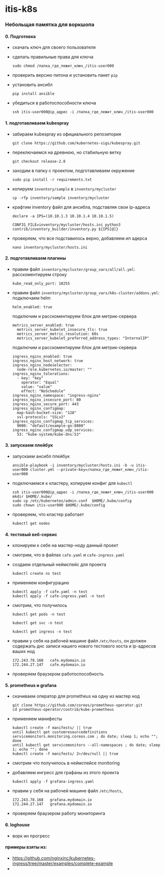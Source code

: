 # itis-k8s
### Небольщая памятка для воркшопа
#### 0. Подготовка

- скачать ключ для своего пользователя
- сделать правильные права для ключа
    ```
    sudo chmod /папка_где_лежит_ключ_/itis-user000
    ```

- проверить версию питона и установить пакет `pip`
- установить ансибл

    ```
    pip install ansible
    ```
- убедиться в работоспособности ключа
    ```
    ssh itis-user000@ip_адрес -i /папка_где_лежит_ключ_/itis-user000
    ```


#### 1. подготавливаем kubespray
- забираем kubespray из официального репозитория
    ```
    git clone https://github.com/kubernetes-sigs/kubespray.git
    ```
- переключаемся на древнюю, но стабильную ветку
    ```
    git checkout release-2.8
    ```
- заходим в папку с проектом, подготавливаем окружение
    ```
    sudo pip install -r requirements.txt
    ```
- копируем ``inventory/sample`` в ``inventory/mycluster``
    ```
    cp -rfp inventory/sample inventory/mycluster
    ```

- крафтим inventory файл для ансибла, подставляя свои ip-адреса
    ```
    declare -a IPS=(10.10.1.3 10.10.1.4 10.10.1.5)
    ```
    ```
    CONFIG_FILE=inventory/mycluster/hosts.ini python3 contrib/inventory_builder/inventory.py ${IPS[@]}
    ```
- проверяем, что все подставилось верно, добавляем ип адерса

    ```
    nano inventory/mycluster/hosts.ini
    ```

#### 2. подготавливаем плагины
- правим файл `inventory/mycluster/group_vars/all/all.yml`: 
    расскоментируем строку 
    ```
    kube_read_only_port: 10255
    ``` 
- правим файл `inventory/mycluster/group_vars/k8s-cluster/addons.yml`: подключаем helm
    ```  
    helm_enabled: true
    ```
  подключим и расскоментируем блок для метрик-сервера
    ```
    metrics_server_enabled: true
      metrics_server_kubelet_insecure_tls: true
      metrics_server_metric_resolution: 60s
      metrics_server_kubelet_preferred_address_types: "InternalIP"
    ```

  подключим и расскоментируем блок для метрик-сервера
    ```
    ingress_nginx_enabled: true
    ingress_nginx_host_network: true
    ingress_nginx_nodeselector:
      node-role.kubernetes.io/master: ""
    ingress_nginx_tolerations:
      - key: "key"
        operator: "Equal"
        value: "value"
        effect: "NoSchedule"
    ingress_nginx_namespace: "ingress-nginx"
    ingress_nginx_insecure_port: 80
    ingress_nginx_secure_port: 443
    ingress_nginx_configmap:
      map-hash-bucket-size: "128"
      ssl-protocols: "SSLv2"
    ingress_nginx_configmap_tcp_services:
      9000: "default/example-go:8080"
    ingress_nginx_configmap_udp_services:
      53: "kube-system/kube-dns:53"
    ```
#### 3. запускаем плейбук
- запускаем ансибл плейбук

    ```
    ansible-playbook -i inventory/mycluster/hosts.ini -b -u itis-user000 cluster.yml --private-key=/папка_где_лежит_ключ_/itis-user000
    ```
- подключаемся к кластеру, копируем конфиг для `kubectl`
    ```
    ssh itis-user000@ip_адрес -i /папка_где_лежит_ключ_/itis-user000
    mkdir $HOME/.kube/
    sudo cp /etc/kubernetes/admin.conf  $HOME/.kube/config
    sudo chown itis-user000 $HOME/.kube/config
    ```

- проверяем, что кластер работает
    ```
    kubectl get nodes
    ```


#### 4. тестовый веб-сервис

- клонируем к себе на мастер-ноду данный проект
- смотрим, что в файлах `cafe.yaml` и `cafe-ingress.yaml`
- создаем отдельный неймспейс для проекта
    ```
    kubectl create ns test
    ```
- применяем конфигурацию
    ```
    kubectl apply -f cafe.yaml -n test
    kubectl apply -f cafe-ingress.yaml -n test
    ```
- смотрим, что получилось
    ```
    kubectl get pods -n test
    ```
    ```
    kubectl get svc -n test
    ```
    ```
    kubectl get ingress -n test
    ```



- правим у себя на рабочей машине файл `/etc/hosts`,
  он должен содержать днс записи нашего нового тестового хоста и ip-адресов ваших нод

    ```
    172.243.78.168   cafe.mydomain.io
    172.244.27.147   cafe.mydomain.io
    ```
- проверяем браузером работоспособность
#### 5. prometheus и grafana
- скачиваем оператор для prometheus на одну из мастер нод
    ```
    git clone https://github.com/coreos/prometheus-operator.git
    cd prometheus-operator/contrib/kube-prometheus
    ```
- применяем манифесты
    ```
    kubectl create -f manifests/ || true
    until kubectl get customresourcedefinitions servicemonitors.monitoring.coreos.com ; do date; sleep 1; echo ""; done
    until kubectl get servicemonitors --all-namespaces ; do date; sleep 1; echo ""; done
    kubectl create -f manifests/ 2>/dev/null || true
    ```
- смотрим что получилось в неймспейсе monitoring
- добавляем ингресс для графаны из этого проекта
    ```
    kubectl apply -f grafana-ingress.yaml 
    ```
- правим у себя на рабочей машине файл `/etc/hosts`,

    ```
    172.243.78.168   grafana.mydomain.io
    172.244.27.147   grafana.mydomain.io
    ```
- проверяем браузером работу мониторинга


#### 6. loghouse
- ворк ин прогресс

#### примеры взяты из:
- https://github.com/nginxinc/kubernetes-ingress/tree/master/examples/complete-example
- 